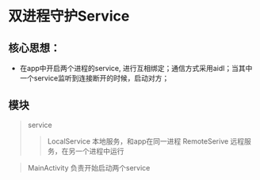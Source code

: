 # 双进程守护Service

## 核心思想：
* 在app中开启两个进程的service, 进行互相绑定；通信方式采用aidl；当其中一个service监听到连接断开的时候，启动对方；

## 模块
>service
>>LocalService 本地服务，和app在同一进程
>>RemoteSerive 远程服务，在另一个进程中运行

>MainActivity 负责开始启动两个service


  